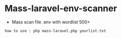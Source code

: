 # Mass-laravel-env-scanner
 - Mass scan file .env with wordlist 500+
```
how to use : php mass-laravel.php yourlist.txt
```
